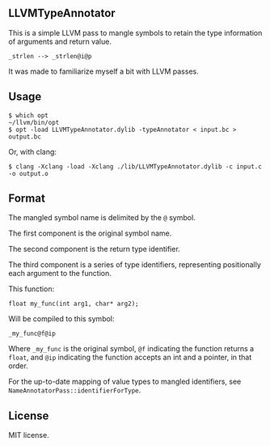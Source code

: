 LLVMTypeAnnotator
-----------------

This is a simple LLVM pass to mangle symbols to retain the type information of arguments and return value.

`_strlen --> _strlen@i@p`

It was made to familiarize myself a bit with LLVM passes.

Usage
---------------

```
$ which opt
~/llvm/bin/opt
$ opt -load LLVMTypeAnnotator.dylib -typeAnnotator < input.bc > output.bc
```

Or, with clang:
```
$ clang -Xclang -load -Xclang ./lib/LLVMTypeAnnotator.dylib -c input.c -o output.o
```

Format
----------------

The mangled symbol name is delimited by the `@` symbol. 

The first component is the original symbol name.

The second component is the return type identifier.

The third component is a series of type identifiers, representing positionally each argument to the function.

This function:

`float my_func(int arg1, char* arg2);`

Will be compiled to this symbol:

`_my_func@f@ip`

Where `_my_func` is the original symbol, `@f` indicating the function returns a `float`, and `@ip` indicating the function accepts an int and a pointer, in that order.

For the up-to-date mapping of value types to mangled identifiers, see `NameAnnotatorPass::identifierForType`.

License
---------------

MIT license.

